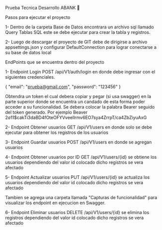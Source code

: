 Prueba Tecnica Desarrollo ABANK 🚀

Pasos para ejecutar el proyecto

1- Dentro de la carpeta Base de Datos encontrara un archivo sql llamado Query Tablas SQL este se debe ejecutar para crear la tabla y registros.

2- Luego de descargar el proyecto de GIT debe de dirigirse a archivo appsettings.json y configurar DefaultConnection para lograr conectarse a su base de datos local 

EndPoints que se encuentra dentro del proyecto

1- Endpoint Login POST /api/V1/auth/login en donde debe ingresar con el siguientes credenciales. 

{
   "email": "prueba@gmail.com",
   "password": "123456"
}

Obtendra un token el cual debera copiar y pegar (si usa swagger) en la parte superior donde se encuentra un candado de esta forma poder acceder a su funcionalidad. Se debera colocar la palabra Bearer seguido del token generado. Por ejemplo 
Beaver $2a$11$cakTi3daBD4fOteOFYVveellrmv6EO7sya4ZrrpT/ca4ZbZiyuAxG

2- Endpoint Obtener usuarios GET /api/V1/users en donde solo se debe ejecutar para obtener los registros de los usuarios

3- Endpoint Guardar usuarios POST /api/V1/users en donde se agregan usuarios

4- Endpoint Obtener usuarios por ID GET /api/V1/users/{id} se obtiene los usuarios dependiendo del valor id colocado dicho registros se vera afectado

5- Endpoint Actualizar usuarios PUT /api/V1/users/{id} se actualiza los usuarios dependiendo del valor id colocado dicho registros se vera afectado

Tambien se agrega una carpeta llamada "Capturas de funcionalidad" para visualizar los endpoint en ejecucion en Swagger.

6- Endpoint Eliminar usuarios DELETE /api/V1/users/{id} se elimina los registros dependiendo del valor id colocado dicho registros se vera afectado
